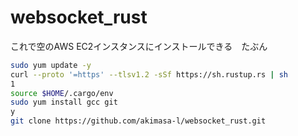 # websocket_rust

これで空のAWS EC2インスタンスにインストールできる　たぶん

```sh
sudo yum update -y
curl --proto '=https' --tlsv1.2 -sSf https://sh.rustup.rs | sh
1
source $HOME/.cargo/env
sudo yum install gcc git
y
git clone https://github.com/akimasa-l/websocket_rust.git
```
